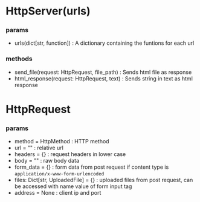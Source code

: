 # HttpServer(urls)
### params 
- urls(dict[str, function]) : A dictionary containing the funtions for each url
### methods
- send_file(request: HttpRequest, file_path) : Sends html file as response
- html_response(request: HttpRequest, text) : Sends string in text as html response


# HttpRequest
### params
- method = HttpMethod : HTTP method 
- url = "" : relative url
- headers = {} : request headers in lower case
- body = "" : raw body data
- form_data = {} : form data from post request if content type is `application/x-www-form-urlencoded`
- files: Dict[str, UploadedFile] = {} : uploaded files from post request, can be accessed with name value of form input tag
- address = None : client ip and port

